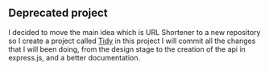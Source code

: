 ## Deprecated project
I decided to move the main idea which is URL Shortener to a new repository so I create a project called [Tidy](https://github.com/sdilone/tidy) in this project I will commit all the changes that I will been doing, from the design stage to the creation of the api in express.js, and a better documentation.
